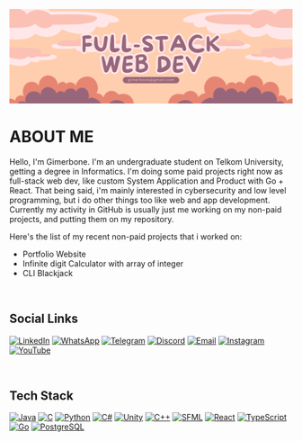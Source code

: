 ![alt text](https://github.com/Gimerbone/Gimerbone/blob/main/banner.png?raw=true)
# ABOUT ME
Hello, I'm Gimerbone. I'm an undergraduate student on Telkom University, getting a degree in Informatics. I'm doing some paid projects right now as full-stack web dev,
like custom System Application and Product with Go + React. That being said, i'm mainly interested in cybersecurity and low level programming, but i do other things too like web and app development.
Currently my activity in GitHub is usually just me working on my non-paid projects, and putting them on my repository.  
  
Here's the list of my recent non-paid projects that i worked on:<br>
- Portfolio Website
- Infinite digit Calculator with array of integer
- CLI Blackjack

<br>
<h2>Social Links</h2>

[![LinkedIn](https://img.shields.io/badge/LinkedIn-0A66C2?style=for-the-badge&logo=linkedin-in&logoColor=white)](https://www.linkedin.com/in/gimerbone)
[![WhatsApp](https://img.shields.io/badge/WhatsApp-25D366?style=for-the-badge&logo=whatsapp&logoColor=white)](https://wa.me/6282182031277)
[![Telegram](https://img.shields.io/badge/Telegram-2CA5E0?style=for-the-badge&logo=telegram&logoColor=white)](https://t.me/gimerbone)
[![Discord](https://img.shields.io/badge/Discord-7289DA?style=for-the-badge&logo=discord&logoColor=white)](https://discordapp.com/channels/@me/gimerbone/)
[![Email](https://img.shields.io/badge/Email-D14836?style=for-the-badge&logo=gmail&logoColor=white)](mailto:gimerbone@gmail.com)
[![Instagram](https://img.shields.io/badge/Instagram-E4405F?style=for-the-badge&logo=instagram&logoColor=white)](https://www.instagram.com/gimerbone/)
[![YouTube](https://img.shields.io/badge/YouTube-FF0000?style=for-the-badge&logo=youtube&logoColor=white)](https://www.youtube.com/@gimerbone)

<br>
<h2>Tech Stack</h2>

[![Java](https://img.shields.io/badge/Java-007396?style=for-the-badge&logo=java&logoColor=white)](https://www.java.com/)
[![C](https://img.shields.io/badge/%20-A8B9CC?style=for-the-badge&logo=c&logoColor=black)](https://en.wikipedia.org/wiki/C_(programming_language))
[![Python](https://img.shields.io/badge/Python-3776AB?style=for-the-badge&logo=python&logoColor=white)](https://www.python.org/)
[![C#](https://img.shields.io/badge/C%23-68217A?style=for-the-badge&logo=csharp&logoColor=white)](https://docs.microsoft.com/dotnet/csharp/)
[![Unity](https://img.shields.io/badge/Unity-000000?style=for-the-badge&logo=unity&logoColor=white)](https://unity.com/)
[![C++](https://img.shields.io/badge/C++-00599C?style=for-the-badge&logo=cplusplus&logoColor=white)](https://isocpp.org/)
[![SFML](https://img.shields.io/badge/SFML-008080?style=for-the-badge&logo=sfml&logoColor=white)](https://www.sfml-dev.org/)
[![React](https://img.shields.io/badge/React-61DAFB?style=for-the-badge&logo=react&logoColor=white)](https://reactjs.org)
[![TypeScript](https://img.shields.io/badge/TypeScript-3178C6?style=for-the-badge&logo=typescript&logoColor=white)](https://www.typescriptlang.org/)
[![Go](https://img.shields.io/badge/Go-00ADD8?style=for-the-badge&logo=go&logoColor=white)](https://golang.org/)
[![PostgreSQL](https://img.shields.io/badge/PostgreSQL-336791?style=for-the-badge&logo=postgresql&logoColor=white)](https://www.postgresql.org/)



